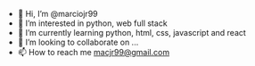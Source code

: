 - 👋 Hi, I’m @marciojr99
- 👀 I’m interested in python, web full stack
- 🌱 I’m currently learning python, html, css, javascript and react
- 💞️ I’m looking to collaborate on ...
- 📫 How to reach me macjr99@gmail.com

<!---
marciojr99/marciojr99 is a ✨ special ✨ repository because its `README.md` (this file) appears on your GitHub profile.
You can click the Preview link to take a look at your changes.
--->
